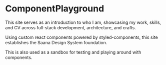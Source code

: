 # ComponentPlayground

This site serves as an introduction to who I am, showcasing my work, skills, and CV across full-stack development, architecture, and crafts.

Using custom react components powered by styled-components, this site establishes the Saana Design System foundation.

This is also used as a sandbox for testing and playing around with components.